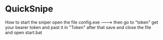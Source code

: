 # QuickSnipe
 How to start the sniper open the file config.exe ---> then go to "token" get your bearer token and past it in "Token" after that save and close the file and open start.bat
